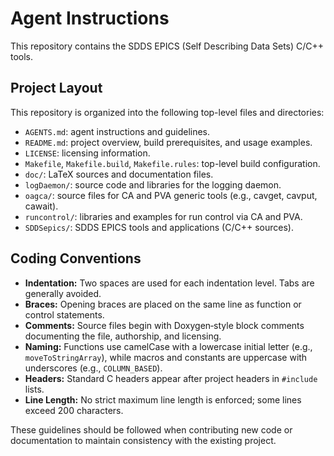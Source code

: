 # Agent Instructions

This repository contains the SDDS EPICS (Self Describing Data Sets) C/C++ tools.

## Project Layout

This repository is organized into the following top-level files and directories:

- `AGENTS.md`: agent instructions and guidelines.
- `README.md`: project overview, build prerequisites, and usage examples.
- `LICENSE`: licensing information.
- `Makefile`, `Makefile.build`, `Makefile.rules`: top-level build configuration.
- `doc/`: LaTeX sources and documentation files.
- `logDaemon/`: source code and libraries for the logging daemon.
- `oagca/`: source files for CA and PVA generic tools (e.g., cavget, cavput, cawait).
- `runcontrol/`: libraries and examples for run control via CA and PVA.
- `SDDSepics/`: SDDS EPICS tools and applications (C/C++ sources).

## Coding Conventions
- **Indentation:** Two spaces are used for each indentation level. Tabs are generally avoided.
- **Braces:** Opening braces are placed on the same line as function or control statements.
- **Comments:** Source files begin with Doxygen‑style block comments documenting the file, authorship, and licensing.
- **Naming:** Functions use camelCase with a lowercase initial letter (e.g., `moveToStringArray`), while macros and constants are uppercase with underscores (e.g., `COLUMN_BASED`).
- **Headers:** Standard C headers appear after project headers in `#include` lists.
- **Line Length:** No strict maximum line length is enforced; some lines exceed 200 characters.

These guidelines should be followed when contributing new code or documentation to maintain consistency with the existing project.
